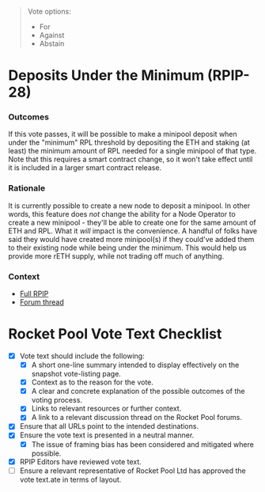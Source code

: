 > Vote options:
> - For
> - Against
> - Abstain

# Deposits Under the Minimum (RPIP-28)

### Outcomes
 If this vote passes, it will be possible to make a minipool deposit when under the "minimum" RPL threshold by depositing the ETH and staking (at least) the minimum amount of RPL needed for a single minipool of that type. Note that this requires a smart contract change, so it won't take effect until it is included in a larger smart contract release.

### Rationale
It is currently possible to create a new node to deposit a minipool. In other words, this feature does _not_ change the ability for a Node Operator to create a new minipool - they'll be able to create one for the same amount of ETH and RPL. What it _will_ impact is the convenience. A handful of folks have said they would have created more minipool(s) if they could've added them to their existing node while being under the minimum. This would help us provide more rETH supply, while not trading off much of anything.

### Context
- [Full RPIP](https://rpips.rocketpool.net/RPIPs/RPIP-28)
- [Forum thread](https://dao.rocketpool.net/t/allow-minipool-deposits-while-under-min-rpl/2100)

# Rocket Pool Vote Text Checklist
- [x] Vote text should include the following:
  - [x] A short one-line summary intended to display effectively on the snapshot vote-listing page.
  - [x] Context as to the reason for the vote.
  - [x] A clear and concrete explanation of the possible outcomes of the voting process.
  - [x] Links to relevant resources or further context.
  - [x] A link to a relevant discussion thread on the Rocket Pool forums.
- [x] Ensure that all URLs point to the intended destinations.
- [x] Ensure the vote text is presented in a neutral manner.
  - [x] The issue of framing bias has been considered and mitigated where possible.
- [x] RPIP Editors have reviewed vote text.
- [ ] Ensure a relevant representative of Rocket Pool Ltd has approved the vote text.ate in terms of layout.